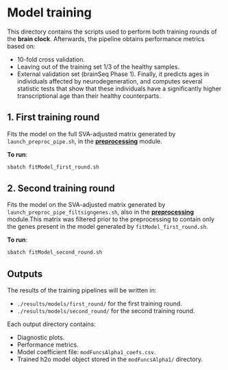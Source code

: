 # Model training
This directory contains the scripts used to perform both training rounds of the **brain clock**. Afterwards, the pipeline obtains performance metrics based on:
- 10-fold cross validation.
- Leaving out of the training set 1/3 of the healthy samples.
- External validation set (brainSeq Phase 1).
Finally, it predicts ages in individuals affected by neurodegeneration, and computes several statistic tests that show that these individuals have a significantly higher transcriptional age than their healthy counterparts.

## 1. **First training round**
Fits the model on the full SVA-adjusted matrix generated by `launch_preproc_pipe.sh`, in the [**preprocessing**](../preprocessing) module.

**To run**:
```bash
sbatch fitModel_first_round.sh
```
## 2. **Second training round**
Fits the model on the SVA-adjusted matrix generated by `launch_preproc_pipe_filtsigngenes.sh`, also in the [**preprocessing**](../preprocessing) module.This matrix was filtered prior to the preprocessing to contain only the genes  present in the model generated by `fitModel_first_round.sh`.

**To run**:
```bash
sbatch fitModel_second_round.sh
```
## Outputs
The results of the training pipelines will be written in:
- `./results/models/first_round/` for the first training round.
- `./results/models/second_round/` for the second training round.

Each output directory contains:
- Diagnostic plots.
- Performance metrics.
- Model coefficient file: `modFuncsAlpha1_coefs.csv`.
- Trained h2o model object stored in the `modFuncsAlpha1/` directory.
